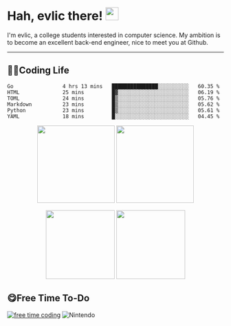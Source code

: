 # Hah, evlic there! <img width='30px' height='30px'  src="https://evlic.github.io/dist/github-profile/wave.gif">

I'm evlic, a college students interested in computer science. My ambition is to become an excellent back-end engineer, nice to meet you at Github.

---

## 👨‍💻Coding Life

<!--START_SECTION:waka-->

```text
Go                4 hrs 13 mins   ███████████████░░░░░░░░░░   60.35 %
HTML              25 mins         █▓░░░░░░░░░░░░░░░░░░░░░░░   06.19 %
TOML              24 mins         █▒░░░░░░░░░░░░░░░░░░░░░░░   05.76 %
Markdown          23 mins         █▒░░░░░░░░░░░░░░░░░░░░░░░   05.62 %
Python            23 mins         █▒░░░░░░░░░░░░░░░░░░░░░░░   05.61 %
YAML              18 mins         █░░░░░░░░░░░░░░░░░░░░░░░░   04.45 %
```

<!--END_SECTION:waka-->
<div align='center' display='flex'>
        <img height='180px' src="http://github-readme-streak-stats.herokuapp.com?user=evlic&theme=bear&hide_border=true&date_format=%5BY.%5Dn.j">
        <img height='180px' src="https://stats.justsong.cn/api/leetcode?username=evlic&cn=true&theme=dark">
        <p></p>
        <img height='160px' src="https://github-readme-stats.vercel.app/api/top-langs/?username=evlic&theme=dark&layout=compact">
        <img height='160px' src="https://github-readme-stats.vercel.app/api?username=evlic&show_icons=true&theme=dark">
</div>


## 😋Free Time To-Do
[![free time coding](https://wakatime.com/badge/user/d9f55687-1fce-4083-8cda-b582dac59cb6.svg)](https://wakatime.com/@d9f55687-1fce-4083-8cda-b582dac59cb6) ![Nintendo](https://img.shields.io/badge/-Nintendo%20Switch-e60012?style=flat-square&logo=nintendo%20switch&logoColor=ffffff)

